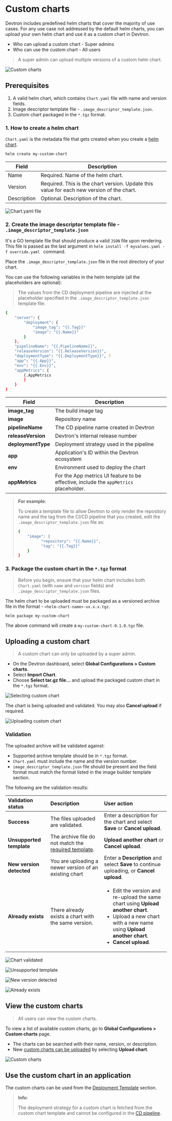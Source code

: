# Custom charts

Devtron includes predefined helm charts that cover the majority of use cases.
For any use case not addressed by the default helm charts, you can upload your own helm chart and use it as a custom chart in Devtron.

* Who can upload a custom chart - Super admins
* Who can use the custom chart - All users

> A super admin can upload multiple versions of a custom helm chart.

![Custom charts](https://devtron-public-asset.s3.us-east-2.amazonaws.com/custom-charts/custom-charts-lists.png)

## Prerequisites

1. A valid helm chart, which contains `Chart.yaml` file with name and version fields.
2. Image descriptor template file - `.image_descriptor_template.json`.
3. Custom chart packaged in the `*.tgz` format.

### 1. How to create a helm chart

`Chart.yaml` is the metadata file that gets created when you create a [helm chart](https://helm.sh/docs/helm/helm_create/).

```bash
helm create my-custom-chart
```

| Field | Description |
| --- | --- |
| Name | Required. Name of the helm chart. |
| Version | Required. This is the chart version. Update this value for each new version of the chart. |
| Description | Optional. Description of the chart. |

![Chart.yaml file](https://devtron-public-asset.s3.us-east-2.amazonaws.com/custom-charts/chart-yaml-file.png)

### 2. Create the image descriptor template file - `.image_descriptor_template.json`

It's a GO template file that should produce a valid `JSON` file upon rendering. This file is passed as the last argument in
`helm install -f myvalues.yaml -f override.yaml ` command.

Place the `.image_descriptor_template.json` file in the root directory of your chart.

You can use the following variables in the helm template (all the placeholders are optional):

> The values from the CD deployment pipeline are injected at the placeholder specified in the `.image_descriptor_template.json` template file.

```bash
{
    "server": {
        "deployment": {
            "image_tag": "{{.Tag}}"
            "image": "{{.Name}}"
        }
    },
    "pipelineName": "{{.PipelineName}}",
    "releaseVersion": "{{.ReleaseVersion}}",
    "deploymentType": "{{.DeploymentType}}", ?
    "app": "{{.App}}",
    "env": "{{.Env}}",
    "appMetrics": {
        {.AppMetrics
        }
    }
}
```

| Field | Description |
| --- | --- |
| **image_tag** | The build image tag |
| **image** | Repository name |
| **pipelineName** | The CD pipeline name created in Devtron |
| **releaseVersion** | Devtron's internal release number |
| **deploymentType** | Deployment strategy used in the pipeline |
| **app** | Application's ID within the Devtron ecosystem |
| **env** | Environment used to deploy the chart |
| **appMetrics** | For the App metrics UI feature to be effective, include the `appMetrics` placeholder. |

> **For example**:
> 
> To create a template file to allow Devtron to only render the repository name and the tag from the CI/CD pipeline that you created, edit the `.image_descriptor_template.json` file as:
> ```bash
> {
>     "image": {
>	        "repository": "{{.Name}}",
>	        "tag": "{{.Tag}}"
>     }
> }
> ```

### 3. Package the custom chart in the `*.tgz` format

> Before you begin, ensure that your helm chart includes both `Chart.yaml` (with `name` and `version` fields) and `.image_descriptor_template.json` files.

The helm chart to be uploaded must be packaged as a versioned archive file in the format - `<helm-chart-name>-vx.x.x.tgz`.

```
helm package my-custom-chart
```

The above command will create a `my-custom-chart-0.1.0.tgz` file.

## Uploading a custom chart

> A custom chart can only be uploaded by a super admin.

* On the Devtron dashboard, select **Global Configurations > Custom charts**.
* Select **Import Chart**.
* Choose **Select tar.gz file...** and upload the packaged custom chart in the `*.tgz` format.

![Selecting custom chart](https://devtron-public-asset.s3.us-east-2.amazonaws.com/custom-charts/Chart+pre-requisites.png)

The chart is being uploaded and validated. You may also **Cancel upload** if required.

![Uploading custom chart](https://devtron-public-asset.s3.us-east-2.amazonaws.com/custom-charts/List+-+Empty-4.png)

### Validation

The uploaded archive will be validated against:

- Supported archive template should be in `*.tgz` format.
- `Chart.yaml` must include the name and the version number.
- `image_descriptor_template.json` file should be present and the field format must match the format listed in the image builder template section.

The following are the validation results:

| Validation status | Description | User action |
| :--- | :--- | :--- |
| **Success** | The files uploaded are validated. | Enter a description for the chart and select **Save** or **Cancel upload**. |
| **Unsupported template** | The archive file do not match the [required template](#prerequisites). | **Upload another chart** or **Cancel upload**. |
| **New version detected** | You are uploading a newer version of an existing chart | Enter a **Description** and select **Save** to continue uploading, or **Cancel upload**. |
| **Already exists** | There already exists a chart with the same version. | <ul><li>Edit the version and re-upload the same chart using **Upload another chart**.</li><li>Upload a new chart with a new name using  **Upload another chart**.</li><li>**Cancel upload**.</li></ul> |

![Chart validated](https://devtron-public-asset.s3.us-east-2.amazonaws.com/custom-charts/List+-+Empty-2.png)

![Unsupported template](https://devtron-public-asset.s3.us-east-2.amazonaws.com/custom-charts/List+-+Empty.png)

![New version detected](https://devtron-public-asset.s3.us-east-2.amazonaws.com/custom-charts/List+-+Empty-3.png)

![Already exists](https://devtron-public-asset.s3.us-east-2.amazonaws.com/custom-charts/List+-+Empty-1.png)

## View the custom charts

> All users can view the custom charts.

To view a list of available custom charts, go to  **Global Configurations > Custom charts** page.

* The charts can be searched with their name, version, or description.
* New [custom charts can be uploaded](#uploading-a-custom-chart) by selecting **Upload chart**.

![Custom charts](https://devtron-public-asset.s3.us-east-2.amazonaws.com/custom-charts/custom-charts-lists.png)

## Use the custom chart in an application

The custom charts can be used from the [Deployment Template](../creating-application/deployment-template.md) section.

> **Info**:
>
> The deployment strategy for a custom chart is fetched from the custom chart template and cannot be configured in the [CD pipeline](../creating-application/workflow/cd-pipeline.md#deployment-strategies).
